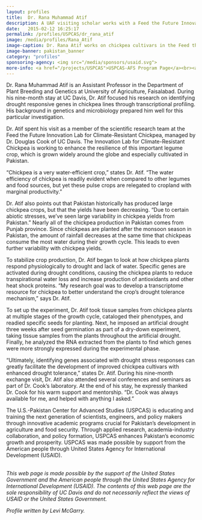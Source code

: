 ```yaml
---
layout: profiles
title:  Dr. Rana Muhammad Atif
description: A UAF visiting scholar works with a Feed the Future Innovation Lab to identify drought-responsive genes in chickpeas.
date:   2015-02-12 16:25:17
permalink: /profiles/USPCAS/dr_rana_atif
image: /media/profiles/Rana_Atif
image-caption: Dr. Rana Atif works on chickpea cultivars in the Feed the Future Innovation Lab for Climate-Resistant Chickpea at UC Davis.
image-banner: pakistan_banner
category: "profiles"
sponsoring-agency: <img src="/media/sponsors/usaid.svg">
more-info: <a href="/projects/USPCAS">USPCAS-AFS Program Page</a><br><a href="http://chickpealab.ucdavis.edu/">Feed the Future Innovation Lab for Climate-Resistant Chickpea</a><br>
---
```

Dr. Rana Muhammad Atif is an Assistant Professor in the Department of Plant Breeding and Genetics at University of Agriculture, Faisalabad. During his nine-month stay at UC Davis, Dr. Atif focused his research on identifying drought responsive genes in chickpea lines through transcriptional profiling. His background in genetics and microbiology prepared him well for this particular investigation. <br>

Dr. Atif spent his visit as a member of the scientific research team at the Feed the Future Innovation Lab for Climate-Resistant Chickpea, managed by Dr. Douglas Cook of UC Davis. The Innovation Lab for Climate-Resistant Chickpea is working to enhance the resilience of this important legume crop, which is grown widely around the globe and especially cultivated in Pakistan. <br>

“Chickpea is a very water-efficient crop,” states Dr. Atif. “The water efficiency of chickpea is readily evident when compared to other legumes and food sources, but yet these pulse crops are relegated to cropland with marginal productivity.” <br>

Dr. Atif also points out that Pakistan historically has produced large chickpea crops, but that the yields have been decreasing. “Due to certain abiotic stresses, we’ve seen large variability in chickpea yields from Pakistan.” Nearly all of the chickpea production in Pakistan comes from Punjab province. Since chickpeas are planted after the monsoon season in Pakistan, the amount of rainfall decreases at the same time that chickpeas consume the most water during their growth cycle. This leads to even further variability with chickpea yields. <br>

To stabilize crop production, Dr. Atif began to look at how chickpea plants respond physiologically to drought and lack of water. Specific genes are activated during drought conditions, causing the chickpea plants to reduce transpirational water loss and increase production of antioxidants and other heat shock proteins.  “My research goal was to develop a transcriptome resource for chickpea to better understand the crop’s drought tolerance mechanism,” says Dr. Atif. <br>

To set up the experiment, Dr. Atif took tissue samples from chickpea plants at multiple stages of the growth cycle, cataloged their phenotypes, and readied specific seeds for planting. Next, he imposed an artificial drought three weeks after seed germination as part of a dry-down experiment, taking tissue samples from the plants throughout the artificial drought. Finally, he analyzed the RNA extracted from the plants to find which genes were more strongly expressed during the experimental phase. <br>

“Ultimately, identifying genes associated with drought stress responses can greatly facilitate the development of improved chickpea cultivars with enhanced drought tolerance,” states Dr. Atif. During his nine-month exchange visit, Dr. Atif also attended several conferences and seminars as part of Dr. Cook’s laboratory. At the end of his stay, he expressly thanked Dr. Cook for his warm support and mentorship. “Dr. Cook was always available for me, and helped with anything I asked.” <br>


The U.S.-Pakistan Center for Advanced Studies (USPCAS) is educating and training the next generation of scientists, engineers, and policy makers through innovative academic programs crucial for Pakistan’s development in agriculture and food security. Through applied research, academia-industry collaboration, and policy formation, USPCAS enhances Pakistan’s economic growth and prosperity. USPCAS was made possible by support from the American people through United States Agency for International Development (USAID). <br>
<br>

<i>This web page is made possible by the support of the United States Government and the American people through the United States Agency for International Development (USAID). The contents of this web page are the sole responsibility of UC Davis and do not necessarily reflect the views of USAID or the United States Government.</i><br>

<p><i>Profile written by Levi McGarry.</i></p>
